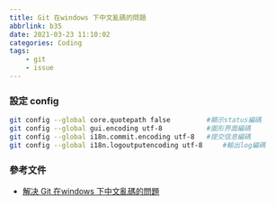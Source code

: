 ```yaml
---
title: Git 在windows 下中文亂碼的問題
abbrlink: b35
date: 2021-03-23 11:10:02
categories: Coding
tags:
	- git
	- issue
---
```


### 設定 config
``` bash
git config --global core.quotepath false   		 #顯示status編碼
git config --global gui.encoding utf-8			 #圖形界面編碼
git config --global i18n.commit.encoding utf-8	 #提交信息編碼
git config --global i18n.logoutputencoding utf-8	 #輸出log編碼
```

### 參考文件
+ [解决 Git 在windows 下中文亂碼的問題](https://gist.github.com/nightire/5069597)
